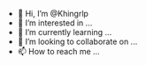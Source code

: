 - 👋 Hi, I’m @Khingrlp
- 👀 I’m interested in ...
- 🌱 I’m currently learning ...
- 💞️ I’m looking to collaborate on ...
- 📫 How to reach me ...

<!---
Khingrlp/Khingrlp is a ✨ special ✨ repository because its `README.md` (this file) appears on your GitHub profile.
You can click the Preview link to take a look at your changes.
--->
